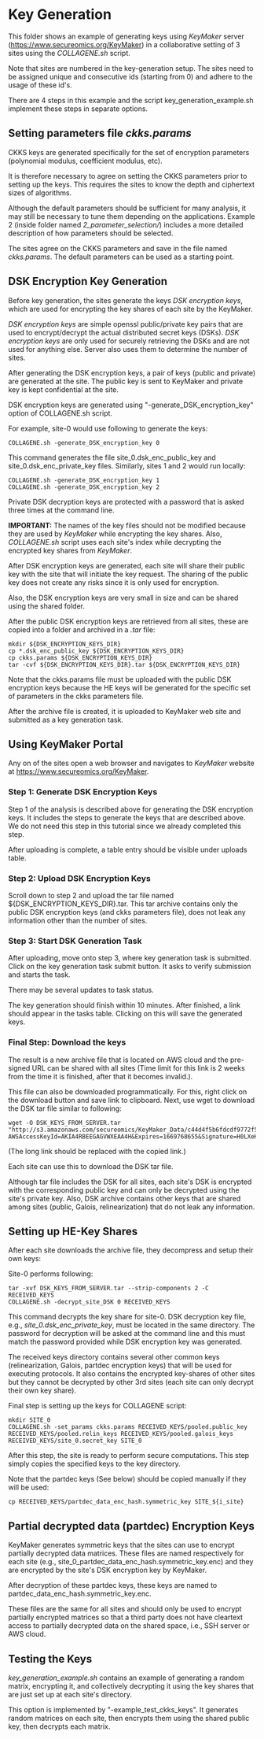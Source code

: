 # Key Generation 
This folder shows an example of generating keys using *KeyMaker* server (https://www.secureomics.org/KeyMaker) in a collaborative setting of 3 sites using the *COLLAGENE.sh* script.

Note that sites are numbered in the key-generation setup. The sites need to be assigned unique and consecutive ids (starting from 0) and adhere to the usage of these id's.

There are 4 steps in this example and the script key_generation_example.sh implement these steps in separate options.

## Setting parameters file *ckks.params*
CKKS keys are generated specifically for the set of encryption parameters (polynomial modulus, coefficient modulus, etc). 

It is therefore necessary to agree on setting the CKKS parameters prior to setting up the keys. This requires the sites to know the depth and ciphertext sizes of algorithms.

Although the default parameters should be sufficient for many analysis, it may still be necessary to tune them depending on the applications. Example 2 (inside folder named *2_parameter_selection/*) includes a more detailed description of how parameters should be selected.

The sites agree on the CKKS parameters and save in the file named *ckks.params*. The default parameters can be used as a starting point.

## DSK Encryption Key Generation
Before key generation, the sites generate the keys *DSK encryption keys*, which are used for encrypting the key shares of each site by the KeyMaker. 

*DSK encryption keys* are simple openssl public/private key pairs that are used to encrypt/decrypt the actual distributed secret keys (DSKs). *DSK encryption keys* are only used for securely retrieving the DSKs and are not used for anything else. Server also uses them to determine the number of sites.

After generating the DSK encryption keys, a pair of keys (public and private) are generated at the site. The public key is sent to KeyMaker and private key is kept confidential at the site.

DSK encryption keys are generated using "-generate_DSK_encryption_key" option of COLLAGENE.sh script. 

For example, site-0 would use following to generate the keys:
```
COLLAGENE.sh -generate_DSK_encryption_key 0
```
This command generates the file site_0.dsk_enc_public_key and site_0.dsk_enc_private_key files. Similarly, sites 1 and 2 would run locally:
```
COLLAGENE.sh -generate_DSK_encryption_key 1
COLLAGENE.sh -generate_DSK_encryption_key 2
```
Private DSK decryption keys are protected with a password that is asked three times at the command line.

__IMPORTANT:__ The names of the key files should not be modified because they are used by *KeyMaker* while encrypting the key shares. Also, *COLLAGENE.sh* script uses each site's index while decrypting the encrypted key shares from *KeyMaker*.

After DSK encryption keys are generated, each site will share their public key with the site that will initiate the key request. The sharing of the public key does not create any risks since it is only used for encryption.

Also, the DSK encryption keys are very small in size and can be shared using the shared folder.

After the public DSK encryption keys are retrieved from all sites, these are copied into a folder and archived in a *.tar* file:
```
mkdir ${DSK_ENCRYPTION_KEYS_DIR}
cp *.dsk_enc_public_key ${DSK_ENCRYPTION_KEYS_DIR}
cp ckks.params ${DSK_ENCRYPTION_KEYS_DIR}
tar -cvf ${DSK_ENCRYPTION_KEYS_DIR}.tar ${DSK_ENCRYPTION_KEYS_DIR}
```
Note that the ckks.params file must be uploaded with the public DSK encryption keys because the HE keys will be generated for the specific set of parameters in the ckks parameters file.

After the archive file is created, it is uploaded to KeyMaker web site and submitted as a key generation task.

## Using KeyMaker Portal
Any on of the sites open a web browser and navigates to *KeyMaker* website at https://www.secureomics.org/KeyMaker. 

### Step 1: Generate DSK Encryption Keys
Step 1 of the analysis is described above for generating the DSK encryption keys. It includes the steps to generate the keys that are described above. We do not need this step in this tutorial since we already completed this step.

After uploading is complete, a table entry should be visible under uploads table.

### Step 2: Upload DSK Encryption Keys
Scroll down to step 2 and upload the tar file named ${DSK_ENCRYPTION_KEYS_DIR}.tar. This tar archive contains only the public DSK encryption keys (and ckks parameters file), does not leak any information other than the number of sites.

### Step 3: Start DSK Generation Task
After uploading, move onto step 3, where key generation task is submitted. Click on the key generation task submit button. It asks to verify submission and starts the task. 

There may be several updates to task status.

The key generation should finish within 10 minutes. After finished, a link should appear in the tasks table. Clicking on this will save the generated keys.

### Final Step: Download the keys
The result is a new archive file that is located on AWS cloud and the pre-signed URL can be shared with all sites (Time limit for this link is 2 weeks from the time it is finished, after that it becomes invalid.). 

This file can also be downloaded programmatically. For this, right click on the download button and save link to clipboard. Next, use wget to download the DSK tar file similar to following:
```
wget -O DSK_KEYS_FROM_SERVER.tar "http://s3.amazonaws.com/secureomics/KeyMaker_Data/c44d4f5b6fdcdf9772f59c5acd639d05eb7534fe/SITE_KEYS.tar?AWSAccessKeyId=AKIA4RBEEGAGVWXEAA4H&Expires=1669768655&Signature=H0LXeKIu%2BgDuIwjvzzVMgQovUbA%3D"
```
(The long link should be replaced with the copied link.)

Each site can use this to download the DSK tar file.

Although tar file includes the DSK for all sites, each site's DSK is encrypted with the corresponding public key and can only be decrypted using the site's private key. Also, DSK archive contains other keys that are shared among sites (public, Galois, relinearization) that do not leak any information. 

## Setting up HE-Key Shares
After each site downloads the archive file, they decompress and setup their own keys:

Site-0 performs following:
```
tar -xvf DSK_KEYS_FROM_SERVER.tar --strip-components 2 -C RECEIVED_KEYS
COLLAGENE.sh -decrypt_site_DSK 0 RECEIVED_KEYS
```

This command decrypts the key share for site-0. DSK decryption key file, e.g., *site_0.dsk_enc_private_key*, must be located in the same directory. The password for decryption will be asked at the command line and this must match the password provided while DSK encryption key was generated.

The received keys directory contains several other common keys (relinearization, Galois, partdec encryption keys) that will be used for executing protocols. It also contains the encrypted key-shares of other sites but they cannot be decrypted by other 3rd sites (each site can only decrypt their own key share).

Final step is setting up the keys for COLLAGENE script:
```
mkdir SITE_0
COLLAGENE.sh -set_params ckks.params RECEIVED_KEYS/pooled.public_key RECEIVED_KEYS/pooled.relin_keys RECEIVED_KEYS/pooled.galois_keys RECEIVED_KEYS/site_0.secret_key SITE_0
```
After this step, the site is ready to perform secure computations. This step simply copies the specified keys to the key directory.

Note that the partdec keys (See below) should be copied manually if they will be used:
```
cp RECEIVED_KEYS/partdec_data_enc_hash.symmetric_key SITE_${i_site}
```

## Partial decrypted data (partdec) Encryption Keys
KeyMaker generates symmetric keys that the sites can use to encrypt partially decrypted data matrices. These files are named respectively for each site (e.g., site_0_partdec_data_enc_hash.symmetric_key.enc) and they are encrypted by the site's DSK encryption key by KeyMaker.

After decryption of these partdec keys, these keys are named to partdec_data_enc_hash.symmetric_key.enc.

These files are the same for all sites and should only be used to encrypt partially encrypted matrices so that a third party does not have cleartext access to partially decrypted data on the shared space, i.e., SSH server or AWS cloud.

## Testing the Keys
*key_generation_example.sh* contains an example of generating a random matrix, encrypting it, and collectively decrypting it using the key shares that are just set up at each site's directory.

This option is implemented by "-example_test_ckks_keys". It generates random matrices on each site, then encrypts them using the shared public key, then decrypts each matrix.


